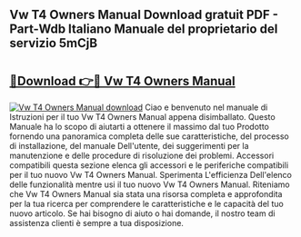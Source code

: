 ## Vw T4 Owners Manual Download gratuit PDF - Part-Wdb Italiano Manuale del proprietario del servizio 5mCjB

# <h2><a href="http://df9c049.blite.top/?on=Vw+T4+Owners+Manual">🔗Download 👉🔴 Vw T4 Owners Manual</a></h2>

[![Vw T4 Owners Manual download](https://i.imgur.com/lujVjoI.png)](http://df9c049.blite.top/?on=Vw+T4+Owners+Manual)
Ciao e benvenuto nel manuale di Istruzioni per il tuo Vw T4 Owners Manual appena disimballato. Questo Manuale ha lo scopo di aiutarti a ottenere il massimo dal tuo Prodotto fornendo una panoramica completa delle sue caratteristiche, del processo di installazione, del manuale Dell'utente, dei suggerimenti per la manutenzione e delle procedure di risoluzione dei problemi. Accessori compatibili questa sezione elenca gli accessori e le periferiche compatibili per il tuo nuovo Vw T4 Owners Manual. Sperimenta L'efficienza Dell'elenco delle funzionalità mentre usi il tuo nuovo Vw T4 Owners Manual. Riteniamo che Vw T4 Owners Manual sia stata una risorsa completa e approfondita per la tua ricerca per comprendere le caratteristiche e le capacità del tuo nuovo articolo. Se hai bisogno di aiuto o hai domande, il nostro team di assistenza clienti è sempre a tua disposizione.
